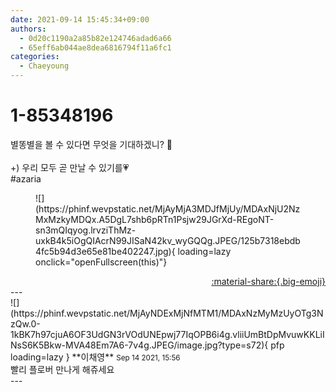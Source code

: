 ```yaml
---
date: 2021-09-14 15:45:34+09:00
authors:
  - 0d20c1190a2a85b82e124746adad6a66
  - 65eff6ab044ae8dea6816794f11a6fc1
categories:
  - Chaeyoung
---
```


# 1-85348196

<div class="post-container" markdown="1">
<div class="content-container md-sidebar__scrollwrap" markdown="1">

별똥별을 볼 수 있다면 무엇을 기대하겠니? 🌠<br><br>+) 우리 모두 곧 만날 수 있기를💗<br>\#azaria
<figure markdown="1">
![](https://phinf.wevpstatic.net/MjAyMjA3MDJfMjUy/MDAxNjU2NzMxMzkyMDQx.A5DgL7shb6pRTn1Psjw29JGrXd-REgoNT-sn3mQIqyog.lrvziThMz-uxkB4k5iOgQIAcrN99JISaN42kv_wyGQQg.JPEG/125b7318ebdb4fc5b94d3e65e81be402247.jpg){ loading=lazy onclick="openFullscreen(this)"}
</figure>


</div>
</div>

<div style="text-align: right;" markdown="1">
<a href="https://weverse.io/fromis9/fanpost/1-85348196" style="text-align: right;">:material-share:{.big-emoji}</a>
</div>
---

<div class="comments-container md-sidebar__scrollwrap" markdown="1">
<div class="comment" markdown="1">
<div class='id-container' markdown="1">
![](https://phinf.wevpstatic.net/MjAyNDExMjNfMTM1/MDAxNzMyMzUyOTg3NzQw.0-1kBK7h97cjuA6OF3UdGN3rVOdUNEpwj77IqOPB6i4g.vliiUmBtDpMvuwKKLiINsS6K5Bkw-MVA48Em7A6-7v4g.JPEG/image.jpg?type=s72){ pfp loading=lazy }
**<span class="artist">이채영</span>** <small>Sep 14 2021, 15:56</small><br>
</div>
<div class='comment-body' markdown="1">
빨리 플로버 만나게 해쥬세요
</div>
</div>
</div>
---
